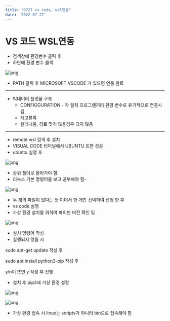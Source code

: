 ```yaml
---
title: "0727 vs code, wsl연동"
date: '2022-07-27'
---
```


# VS 코드 WSL연동

- 검색창에 환경변수 클릭 후
- 하단에 환경 변수 클릭

![png](/images/0727_vscode_wsl연동/Untitled.png)

- PATH 클릭 후 MICROSOFT VSCODE 가 있으면 연동 완료

---

- 빅데이터 플랫폼 구축
    - CONFIGGURATION - 각 설치 프로그램끼리 환경 변수로 유기적으로 연결시킴
    - 레고블록
    - 셀레니움, 경로 맞지 않을경우 되지 않음

---

- remote wsl 검색 후 설치
- VISUAL CODE 터미널에서 UBUNTU  뜨면 성공
- ubuntu 실행 후

![png](/images/0727_vscode_wsl연동/Untitled1.png)

- 상위 폴더로 올라가야 함.
- 리눅스 기본 명령어를 보고 공부해야 함-

![png](/images/0727_vscode_wsl연동/Untitled2.png)

- 두 개의 파일이 있다는 뜻 이어서 한 개만 선택하여 진행 한 후
- vs code 실행
- 가상 환경 설치를 위하여 파이썬 버전 확인 및

![png](/images/0727_vscode_wsl연동/Untitled3.png)

- 설치 명령어 작성
- 실행되지 않을 시

sudo apt-get update 작성 후

sudo apt install python3-pip 작성 후 

y/n이 뜨면 y 작성 후 진행

- 설치 후 pip3에 가상 환경 설정

![png](/images/0727_vscode_wsl연동/Untitled4.png)

![png](/images/0727_vscode_wsl연동/Untitled5.png)

- 가상 환경 접속 시 linux는 scripts가 아니라 bin으로 접속해야 함